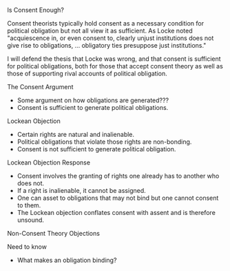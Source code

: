 Is Consent Enough?

Consent theorists typically hold consent as a necessary condition for political obligation but not all view it as sufficient. As Locke noted "acquiescence in, or even consent to, clearly unjust institutions does not give rise to obligations, … obligatory ties presuppose just institutions."

I will defend the thesis that Locke was wrong, and that consent is sufficient for political obligations, both for those that accept consent theory as well as those of supporting rival accounts of political obligation.

The Consent Argument

-	Some argument on how obligations are generated???
-	Consent is sufficient to generate political obligations.

Lockean Objection

-	Certain rights are natural and inalienable.
- 	Political obligations that violate those rights are non-bonding.
-	Consent is not sufficient to generate political obligation.

Lockean Objection Response

-	Consent involves the granting of rights one already has to another who does not.
-	If a right is inalienable, it cannot be assigned.
-	One can asset to obligations that may not bind but one cannot consent to them.
- 	The Lockean objection conflates consent with assent and is therefore unsound.

Non-Consent Theory Objections

Need to know

-	What makes an obligation binding?


